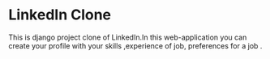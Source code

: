 # LinkedIn Clone



This is django project clone of LinkedIn.In this web-application you can create your profile with your skills ,experience of job, preferences for a job  .
